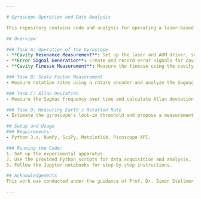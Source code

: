 ```yaml
---

# Gyroscope Operation and Data Analysis

This repository contains code and analysis for operating a laser-based gyroscope and conducting measurements related to cavity resonances and rotation rates.

## Overview

### Task A: Operation of the Gyroscope
- **Cavity Resonance Measurement**: Set up the laser and AOM driver, scan for resonances, and analyze the cavity's free-spectral-range (FSR) and perimeter.
- **Error Signal Generation**: Create and record error signals for cavity locking, estimate the slope of the PDH error signal, and adjust the PID parameters for stability.
- **Cavity Finesse Measurement**: Measure the finesse using the cavity ring-down technique.

### Task B: Scale Factor Measurement
- Measure rotation rates using a rotary encoder and analyze the Sagnac beat signal. Calculate the scale factor by comparing rotation rates and Sagnac frequency.

### Task C: Allan Deviation
- Measure the Sagnac frequency over time and calculate Allan deviation to evaluate the gyroscope’s sensitivity.

### Task D: Measuring Earth's Rotation Rate
- Estimate the gyroscope's lock-in threshold and propose a measurement strategy using dithering.

## Setup and Usage
### Requirements:
- Python 3.x, NumPy, SciPy, Matplotlib, Picoscope API.

### Running the Code:
1. Set up the experimental apparatus.
2. Use the provided Python scripts for data acquisition and analysis.
3. Follow the Jupyter notebooks for step-by-step instructions.

## Acknowledgements
This work was conducted under the guidance of Prof. Dr. Simon Stellmer as part of the Matter & Light for Quantum Computing (ML4Q) excellence cluster.

---
```

